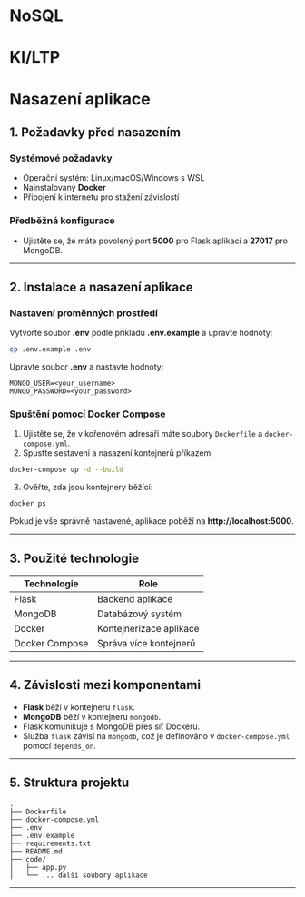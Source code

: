 # NoSQL
 
# KI/LTP

# Nasazení aplikace

## 1. Požadavky před nasazením

### Systémové požadavky

- Operační systém: Linux/macOS/Windows s WSL
- Nainstalovaný **Docker**
- Připojení k internetu pro stažení závislostí

### Předběžná konfigurace

- Ujistěte se, že máte povolený port **5000** pro Flask aplikaci a **27017** pro MongoDB.

---

## 2. Instalace a nasazení aplikace

### Nastavení proměnných prostředí

Vytvořte soubor **.env** podle příkladu **.env.example** a upravte hodnoty:

```sh
cp .env.example .env
```

Upravte soubor **.env** a nastavte hodnoty:

```
MONGO_USER=<your_username>
MONGO_PASSWORD=<your_password>
```

### Spuštění pomocí Docker Compose

1. Ujistěte se, že v kořenovém adresáři máte soubory `Dockerfile` a `docker-compose.yml`.
2. Spusťte sestavení a nasazení kontejnerů příkazem:

```sh
docker-compose up -d --build
```

3. Ověřte, zda jsou kontejnery běžící:

```sh
docker ps
```

Pokud je vše správně nastavené, aplikace poběží na **http://localhost:5000**.

---

## 3. Použité technologie

| Technologie    | Role                    |
| -------------- | ----------------------- |
| Flask          | Backend aplikace        |
| MongoDB        | Databázový systém       |
| Docker         | Kontejnerizace aplikace |
| Docker Compose | Správa více kontejnerů  |

---

## 4. Závislosti mezi komponentami

- **Flask** běží v kontejneru `flask`.
- **MongoDB** běží v kontejneru `mongodb`.
- Flask komunikuje s MongoDB přes síť Dockeru.
- Služba `flask` závisí na `mongodb`, což je definováno v `docker-compose.yml` pomocí `depends_on`.

---

## 5. Struktura projektu

```
.
├── Dockerfile
├── docker-compose.yml
├── .env
├── .env.example
├── requirements.txt
├── README.md
├── code/
│   ├── app.py
│   └── ... další soubory aplikace
```

---
